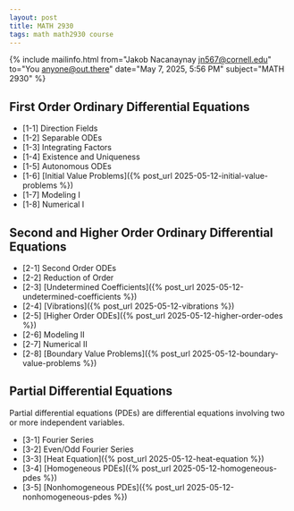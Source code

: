 ```yaml
---
layout: post
title: MATH 2930
tags: math math2930 course
---
```


{% include mailinfo.html from="Jakob Nacanaynay <jn567@cornell.edu>" to="You <anyone@out.there>" date="May 7, 2025, 5:56 PM" subject="MATH 2930" %}

## First Order Ordinary Differential Equations

- [1-1] Direction Fields
- [1-2] Separable ODEs
- [1-3] Integrating Factors
- [1-4] Existence and Uniqueness
- [1-5] Autonomous ODEs
- [1-6] [Initial Value Problems]({% post_url 2025-05-12-initial-value-problems %})
- [1-7] Modeling I
- [1-8] Numerical I

## Second and Higher Order Ordinary Differential Equations

- [2-1] Second Order ODEs
- [2-2] Reduction of Order
- [2-3] [Undetermined Coefficients]({% post_url 2025-05-12-undetermined-coefficients %})
- [2-4] [Vibrations]({% post_url 2025-05-12-vibrations %})
- [2-5] [Higher Order ODEs]({% post_url 2025-05-12-higher-order-odes %})
- [2-6] Modeling II
- [2-7] Numerical II
- [2-8] [Boundary Value Problems]({% post_url 2025-05-12-boundary-value-problems %})

## Partial Differential Equations

Partial differential equations (PDEs) are differential equations involving two or more independent variables.

- [3-1] Fourier Series
- [3-2] Even/Odd Fourier Series
- [3-3] [Heat Equation]({% post_url 2025-05-12-heat-equation %})
- [3-4] [Homogeneous PDEs]({% post_url 2025-05-12-homogeneous-pdes %})
- [3-5] [Nonhomogeneous PDEs]({% post_url 2025-05-12-nonhomogeneous-pdes %})
